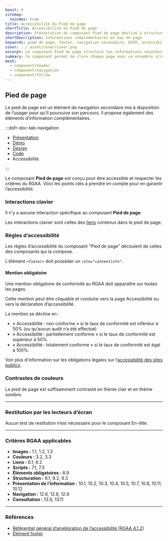 ```yaml
---
boost: 0
sitemap:
  noindex: true
title: Accessibilité du Pied de page
shortTitle: Accessibilité du Pied de page
description: Présentation du composant Pied de page destiné à structurer les informations complémentaires et les liens secondaires en bas de page.
shortDescription: Informations complémentaires en bas de page
keywords: pied de page, footer, navigation secondaire, DSFR, accessibilité, informations légales, design système
cover: ../_asset/cover/cover.png
excerpt: Le composant Pied de page structure les informations secondaires d’un site, comme les mentions légales, les liens institutionnels et les coordonnées, tout en facilitant la navigation de fin de parcours.
summary: Ce composant permet de clore chaque page avec un ensemble structuré d’informations complémentaires, de liens obligatoires et de repères institutionnels. Il peut inclure des blocs de liens, une description du service, un bloc marque, et une mention légale normalisée. Le pied de page est non personnalisable, s’intègre sur l’ensemble des pages d’un site public, et respecte les exigences d’accessibilité et de cohérence éditoriale.
mesh:
  - component/header
  - component/navigation
  - component/follow
---
```


## Pied de page

Le pied de page est un élément de navigation secondaire mis à disposition de l’usager pour qu’il poursuive son parcours. Il propose également des éléments d’information complémentaires.

:::dsfr-doc-tab-navigation

- [Présentation](../index.md)
- [Démo](../demo/index.md)
- [Design](../design/index.md)
- [Code](../code/index.md)
- Accessibilité

:::

Le composant **Pied de page** est conçu pour être accessible et respecter les critères du RGAA. Voici les points clés à prendre en compte pour en garantir l’accessibilité.

### Interactions clavier

Il n'y a aucune interaction spécifique au composant **Pied de page**.

Les interactions clavier sont celles des [liens](../../../../link/_part/doc/accessibility/index.md) contenus dans le pied de page.

### Règles d’accessibilité

Les règles d’accessibilité du composant "Pied de page" découlent de celles des composants qui la compose.

L'élément `<footer>` doit posséder un `role="contentinfo"`.

#### Mention obligatoire

Une mention obligatoire de conformité au RGAA doit apparaître sur toutes les pages.

Cette mention peut être cliquable et conduire vers la page Accessibilité ou vers la déclaration d’accessibilité.

La mention se décline en :

- «&nbsp;Accessibilité : non conforme&nbsp;» si le taux de conformité est inférieur à 50% (ou qu’aucun audit n’a été effectué)
- «&nbsp;Accessibilité : partiellement conforme&nbsp;» si le taux de conformité est supérieur à 50%.
- «&nbsp;Accessibilité : totalement conforme&nbsp;» si le taux de conformité est égal à 100%.

Voir plus d'information sur les obligations légales sur l’[accessibilité des sites publics](https://design.numerique.gouv.fr/accessibilite-numerique/cadre-legal/).

### Contrastes de couleurs

Le pied de page est suffisamment contrasté en thème clair et en thème sombre.

---

### Restitution par les lecteurs d’écran

Aucun test de restitution n’est nécessaire pour le composant En-tête.

---

### Critères RGAA applicables

- **Images&nbsp;:** 1.1, 1.2, 1.3
- **Couleurs&nbsp;:** 3.2, 3.3
- **Liens&nbsp;:** 6.1, 6.2
- **Scripts&nbsp;:** 7.1, 7.3
- **Éléments obligatoires&nbsp;:** 8.9
- **Structuration&nbsp;:** 9.1, 9.2, 9.3
- **Présentation de l’information&nbsp;:** 10.1, 10.2, 10.3, 10.4, 10.5, 10.7, 10.8, 10.11, 10.12
- **Navigation&nbsp;:** 12.6, 12.8, 12.9
- **Consultation&nbsp;:** 13.9, 13.11

---

### Références

- [Référentiel général d’amélioration de l’accessibilité (RGAA 4.1.2)](https://accessibilite.numerique.gouv.fr/methode/criteres-et-tests/)
- [Élément footer](https://html.spec.whatwg.org/#the-footer-element)
